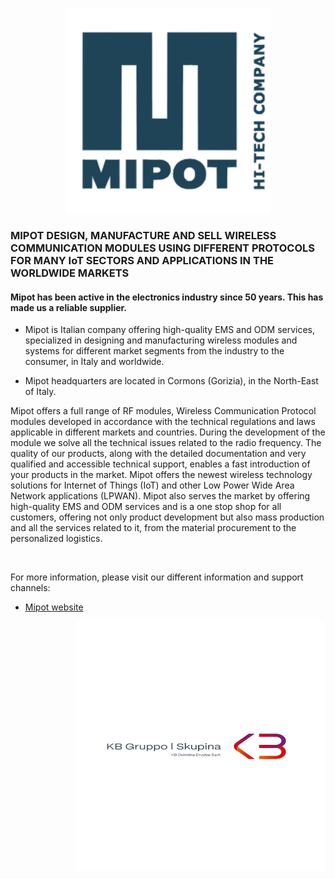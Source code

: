 <p align="center">
  <img width=328 src="https://github.com/Mipot-Hi-Tech/.github/blob/main/profile/images/Mipot.svg" />
</p>

### MIPOT DESIGN, MANUFACTURE AND SELL WIRELESS COMMUNICATION MODULES USING DIFFERENT PROTOCOLS FOR MANY IoT SECTORS AND APPLICATIONS IN THE WORLDWIDE MARKETS

#### Mipot has been active in the electronics industry since 50 years. This has made us a reliable supplier.

- Mipot is Italian company offering high-quality EMS and ODM services, specialized in designing and manufacturing wireless modules and systems for different market segments from the industry to the consumer, in Italy and worldwide.

- Mipot headquarters are located in Cormons (Gorizia), in the North-East of Italy.

Mipot offers a full range of RF modules, Wireless Communication Protocol modules developed in accordance with the technical regulations and laws applicable in different markets and countries.
During the development of the module we solve all the technical issues related to the radio frequency. The quality of our products, along with the detailed documentation and very qualified and accessible technical support, enables a fast introduction of your products in the market.
Mipot offers the newest wireless technology solutions for Internet of Things (IoT) and other Low Power Wide Area Network applications (LPWAN).
Mipot also serves the market by offering high-quality EMS and ODM services and is a one stop shop for all customers, offering not only product development but also mass production and all the services related to it, from the material procurement to the personalized logistics.

<br/>

For more information, please visit our different information and support channels:
- [Mipot website](https://www.mipot.com)

<p align="right">
  <img width="400px" height="400px" src="https://github.com/Mipot-Hi-Tech/.github/blob/main/profile/images/Logo%20gruppo_1.svg" />
</p>
